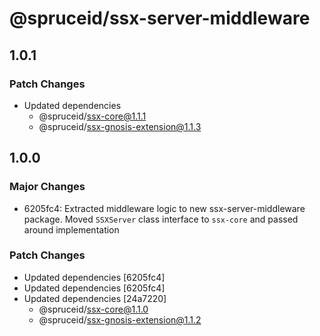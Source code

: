 # @spruceid/ssx-server-middleware

## 1.0.1

### Patch Changes

- Updated dependencies
  - @spruceid/ssx-core@1.1.1
  - @spruceid/ssx-gnosis-extension@1.1.3

## 1.0.0

### Major Changes

- 6205fc4: Extracted middleware logic to new ssx-server-middleware package. Moved `SSXServer` class interface to `ssx-core` and passed around implementation

### Patch Changes

- Updated dependencies [6205fc4]
- Updated dependencies [6205fc4]
- Updated dependencies [24a7220]
  - @spruceid/ssx-core@1.1.0
  - @spruceid/ssx-gnosis-extension@1.1.2
